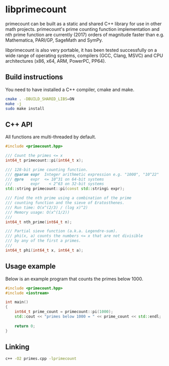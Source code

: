 # libprimecount

primecount can be built as a static and shared C++ library for use in
other math projects. primecount's prime counting function implementation
and nth prime function are currently (2017) orders of magnitude faster
than e.g. Mathematica, PARI/GP, SageMath and SymPy.

libprimecount is also very portable, it has been tested successfully on
a wide range of operating systems, compilers (GCC, Clang, MSVC) and CPU
architectures (x86, x64, ARM, PowerPC, PP64).

## Build instructions

You need to have installed a C++ compiler, cmake and make.

```sh
cmake . -DBUILD_SHARED_LIBS=ON
make -j
sudo make install
```

## C++ API

All functions are multi-threaded by default.

```C++
#include <primecount.hpp>

/// Count the primes <= x
int64_t primecount::pi(int64_t x);

/// 128-bit prime counting function.
/// @param expr  Integer arithmetic expression e.g. "1000", "10^22"
/// @pre   expr  <= 10^31 on 64-bit systems
///        expr    < 2^63 on 32-bit systems
std::string primecount::pi(const std::string& expr);

/// Find the nth prime using a combination of the prime
/// counting function and the sieve of Eratosthenes.
/// Run time: O(x^(2/3) / (log x)^2)
/// Memory usage: O(x^(1/2))
///
int64_t nth_prime(int64_t n);

/// Partial sieve function (a.k.a. Legendre-sum).
/// phi(x, a) counts the numbers <= x that are not divisible
/// by any of the first a primes.
///
int64_t phi(int64_t x, int64_t a);
```

## Usage example

Below is an example program that counts the primes below 1000.

```C++
#include <primecount.hpp>
#include <iostream>

int main()
{
    int64_t prime_count = primecount::pi(1000);
    std::cout << "primes below 1000 = " << prime_count << std::endl;
  
    return 0;
}
```

## Linking

```sh
c++ -O2 primes.cpp -lprimecount
```

